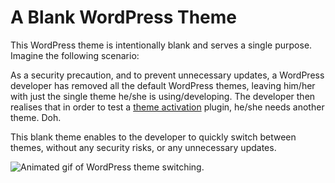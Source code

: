 # A Blank WordPress Theme

This WordPress theme is intentionally blank and serves a single purpose. Imagine the following scenario:

As a security precaution, and to prevent unnecessary updates, a WordPress developer has removed all the default WordPress themes, leaving him/her with just the single theme he/she is using/developing. The developer then realises that in order to test a [theme activation](https://codex.wordpress.org/Plugin_API/Action_Reference/after_switch_theme) plugin, he/she needs another theme. Doh.

This blank theme enables to the developer to quickly switch between themes, without any security risks, or any unnecessary updates.

![Animated gif of WordPress theme switching.](https://corenominal.org/wp-content/uploads/2016/01/wp-theme-switch.gif)